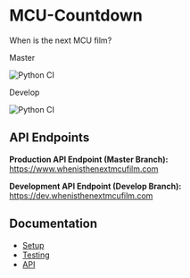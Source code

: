 # MCU-Countdown
When is the next MCU film?

Master

![Python CI](https://github.com/DiljotSG/MCU-Countdown/workflows/Python%20application/badge.svg?branch=master)

Develop

![Python CI](https://github.com/DiljotSG/MCU-Countdown/workflows/Python%20application/badge.svg?branch=develop)

## API Endpoints

**Production API Endpoint (Master Branch):** <https://www.whenisthenextmcufilm.com>

**Development API Endpoint (Develop Branch):** <https://dev.whenisthenextmcufilm.com>

## Documentation

* [Setup](docs/SETUP.md)
* [Testing](docs/TESTING.md)
* [API](docs/API.md)
